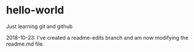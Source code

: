 # hello-world
Just learning git and github

2018-10-23: I've created a readme-edits branch and am now modifying the readme.md file. 
